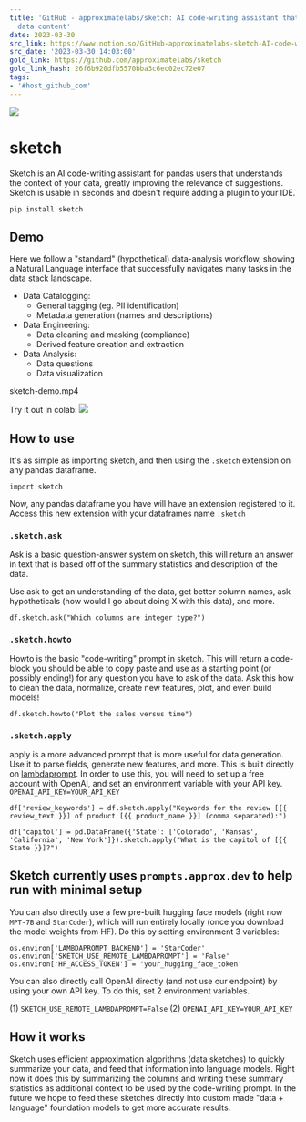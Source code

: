 ```yaml
---
title: 'GitHub - approximatelabs/sketch: AI code-writing assistant that understands
  data content'
date: 2023-03-30
src_link: https://www.notion.so/GitHub-approximatelabs-sketch-AI-code-writing-assistant-that-understands-data-content-56918be3d05c47588f3ebac3e50c1939
src_date: '2023-03-30 14:03:00'
gold_link: https://github.com/approximatelabs/sketch
gold_link_hash: 26f6b920dfb5570bba3c6ec02ec72e07
tags:
- '#host_github_com'
---
```


[![](https://camo.githubusercontent.com/02dc101bbc8ee580de74edb809344012e358a3011dcf224cb07f60e3948f29e7/68747470733a2f2f646362616467652e76657263656c2e6170702f6170692f7365727665722f6b57396e4251457247653f636f6d706163743d74727565267374796c653d666c6174)](https://discord.gg/kW9nBQErGe)


sketch
======


Sketch is an AI code-writing assistant for pandas users that understands the context of your data, greatly improving the relevance of suggestions. Sketch is usable in seconds and doesn't require adding a plugin to your IDE.



```
pip install sketch
```

Demo
----


Here we follow a "standard" (hypothetical) data-analysis workflow, showing a Natural Language interface that successfully navigates many tasks in the data stack landscape.


* Data Catalogging:
	+ General tagging (eg. PII identification)
	+ Metadata generation (names and descriptions)
* Data Engineering:
	+ Data cleaning and masking (compliance)
	+ Derived feature creation and extraction
* Data Analysis:
	+ Data questions
	+ Data visualization




sketch-demo.mp4


Try it out in colab: [![](https://camo.githubusercontent.com/f5e0d0538a9c2972b5d413e0ace04cecd8efd828d133133933dfffec282a4e1b/68747470733a2f2f636f6c61622e72657365617263682e676f6f676c652e636f6d2f6173736574732f636f6c61622d62616467652e737667)](https://colab.research.google.com/gist/bluecoconut/410a979d94613ea2aaf29987cf0233bc/sketch-demo.ipynb)


How to use
----------


It's as simple as importing sketch, and then using the `.sketch` extension on any pandas dataframe.



```
import sketch
```

Now, any pandas dataframe you have will have an extension registered to it. Access this new extension with your dataframes name `.sketch`


### `.sketch.ask`


Ask is a basic question-answer system on sketch, this will return an answer in text that is based off of the summary statistics and description of the data.


Use ask to get an understanding of the data, get better column names, ask hypotheticals (how would I go about doing X with this data), and more.



```
df.sketch.ask("Which columns are integer type?")
```

### `.sketch.howto`


Howto is the basic "code-writing" prompt in sketch. This will return a code-block you should be able to copy paste and use as a starting point (or possibly ending!) for any question you have to ask of the data. Ask this how to clean the data, normalize, create new features, plot, and even build models!



```
df.sketch.howto("Plot the sales versus time")
```

### `.sketch.apply`


apply is a more advanced prompt that is more useful for data generation. Use it to parse fields, generate new features, and more. This is built directly on [lambdaprompt](https://github.com/approximatelabs/lambdaprompt). In order to use this, you will need to set up a free account with OpenAI, and set an environment variable with your API key. `OPENAI_API_KEY=YOUR_API_KEY`



```
df['review_keywords'] = df.sketch.apply("Keywords for the review [{{ review_text }}] of product [{{ product_name }}] (comma separated):")
```


```
df['capitol'] = pd.DataFrame({'State': ['Colorado', 'Kansas', 'California', 'New York']}).sketch.apply("What is the capitol of [{{ State }}]?")
```

Sketch currently uses `prompts.approx.dev` to help run with minimal setup
-------------------------------------------------------------------------


You can also directly use a few pre-built hugging face models (right now `MPT-7B` and `StarCoder`), which will run entirely locally (once you download the model weights from HF).
Do this by setting environment 3 variables:



```
os.environ['LAMBDAPROMPT_BACKEND'] = 'StarCoder'
os.environ['SKETCH_USE_REMOTE_LAMBDAPROMPT'] = 'False'
os.environ['HF_ACCESS_TOKEN'] = 'your_hugging_face_token'
```

You can also directly call OpenAI directly (and not use our endpoint) by using your own API key. To do this, set 2 environment variables.


(1) `SKETCH_USE_REMOTE_LAMBDAPROMPT=False`
(2) `OPENAI_API_KEY=YOUR_API_KEY`


How it works
------------


Sketch uses efficient approximation algorithms (data sketches) to quickly summarize your data, and feed that information into language models. Right now it does this by summarizing the columns and writing these summary statistics as additional context to be used by the code-writing prompt. In the future we hope to feed these sketches directly into custom made "data + language" foundation models to get more accurate results.